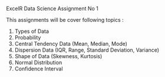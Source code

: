 ExcelR Data Science Assignment No 1

This assignments will be cover following topics :

1. Types of Data
2. Probability
3. Central Tendency Data (Mean, Median, Mode)
4. Dispersion Data (IQR, Range, Standard Deviation, Variance)
5. Shape of Data (Skewness, Kurtosis)
6. Normal Distribution
7. Confidence Interval

